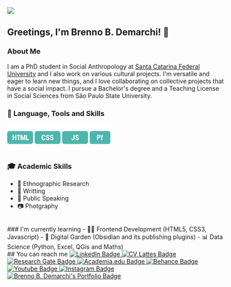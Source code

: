 <!-- Header -->
<img align="center" src="#" width="300"/> <!-- GIPHY -->
## Greetings, I'm Brenno B. Demarchi! 👋
### About Me
 I am a PhD student in Social Anthropology at <a rel="" href="https://ppgas.posgrad.ufsc.br/" target="_blank">Santa Catarina Federal University</a> and I also work on various cultural projects. I'm versatile and eager to learn new things, and I love collaborating on collective projects that have a social impact. I pursue a Bachelor's degree and a Teaching License in Social Sciences from São Paulo State University.
 <br/>
### 🔨 Language, Tools and Skills
<a href="https://developer.mozilla.org/pt-BR/docs/Web/HTML" target="_blank"><img width="60" height="60" src="https://github.com/brennodemarchi/brennodemarchi/blob/main/assets/html-96.png" alt="html"/></a>
<a href="https://developer.mozilla.org/pt-BR/docs/Web/CSS" target="_blank"><img width="60" height="60" src="https://github.com/brennodemarchi/brennodemarchi/blob/main/assets/css-96.png" alt="css"/></a>
<a href="https://developer.mozilla.org/en-US/docs/Web/JavaScript" target="_blank"><img width="60" height="60" src="https://github.com/brennodemarchi/brennodemarchi/blob/main/assets/js-96.png" alt="js"/></a>
<a href="https://docs.python.org/3/" target="_blank"><img width="48" height="60" src="https://github.com/brennodemarchi/brennodemarchi/blob/main/assets/py-96.png" alt="py"/></a>
<br/>
### 🎓 Academic Skills
- 🔎 Ethnographic Research
- 📃 Writting 
- 🎤 Public Speaking
- 📷 Photgraphy
<br/>
### I'm currently learning
- 👨‍💻 Frontend Development (HTML5, CSS3, Javascript)
- 🌱 Digital Garden (Obsidian and its publishing plugins)
- 📊 Data Science (Python, Excel, QGis and Maths)
<br/>
<!-- Badges -->
## You can reach me
<!-- Linkedin -->
<a href="https://www.linkedin.com/in/brennodemarchi/">
  <img src="https://img.shields.io/badge/LinkedIn-blue?style=for-the-badge&logo=linkedin&logoColor=white" alt="LinkedIn Badge"/>
</a>
<!-- Lattes -->
<a href="http://lattes.cnpq.br/5599778124078031">
  <img src="https://img.shields.io/badge/CV Lattes-white?style=for-the-badge&logo=lattes.png&logoColor=black" alt="CV Lattes Badge"/>
</a>
<!-- Research Gate -->
<a href="https://www.researchgate.net/profile/Brenno-Brandalise-Demarchi">
  <img src="https://img.shields.io/badge/ResearchGate-white?style=for-the-badge&logo=researchgate&logoColor=black" alt="Research Gate Badge"/>
</a>
<!-- AcademiaEdu -->
<a href="https://ufsc.academia.edu/BrennoDemarchi">
  <img src="https://img.shields.io/badge/Academia.Edu-white?style=for-the-badge&logo=academia&logoColor=black" alt="Academia.edu Badge"/>
</a>
<!-- Behance -->
<a href="https://www.behance.net/brennodemarchi">
  <img src="https://img.shields.io/badge/Behance-black?style=for-the-badge&logo=behance&logoColor=white" alt="Behance Badge"/>
</a>
<!-- Youtube -->
<a href="https://www.youtube.com/@brennodemarchi">
  <img src="https://img.shields.io/badge/Youtube-darkred?style=for-the-badge&logo=youtube&logoColor=white" alt="Youtube Badge"/>
</a>
<!-- Instagram -->
<a href="https://www.instagram.com/brennodemarchi/">
<img src="https://img.shields.io/badge/Instagram-orange?style=for-the-badge&logo=instagram&logoColor=white" alt="Instagram Badge"/>
</a>
<!-- Portfolio -->
<a href="http://brennodemarchi.art.br/projetos/">
<img src="https://img.shields.io/badge/Portfolio-purple?style=for-the-badge" alt="Brenno B. Demarchi's Portfolio Badge"/>
</a>

